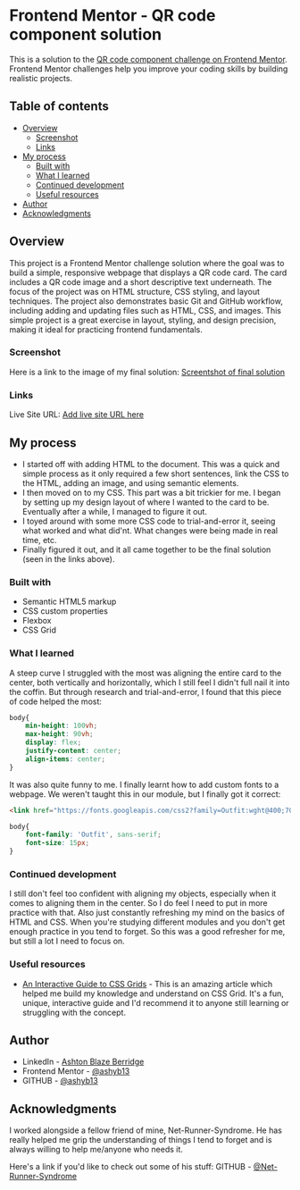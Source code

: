 # Frontend Mentor - QR code component solution
This is a solution to the [QR code component challenge on Frontend Mentor](https://www.frontendmentor.io/challenges/qr-code-component-iux_sIO_H). Frontend Mentor challenges help you improve your coding skills by building realistic projects. 

## Table of contents
- [Overview](#overview)
  - [Screenshot](#screenshot)
  - [Links](#links)
- [My process](#my-process)
  - [Built with](#built-with)
  - [What I learned](#what-i-learned)
  - [Continued development](#continued-development)
  - [Useful resources](#useful-resources)
- [Author](#author)
- [Acknowledgments](#acknowledgments)


## Overview
This project is a Frontend Mentor challenge solution where the goal was to build a simple, responsive webpage that displays a QR code card. The card includes a QR code image and a short descriptive text underneath. The focus of the project was on HTML structure, CSS styling, and layout techniques.
The project also demonstrates basic Git and GitHub workflow, including adding and updating files such as HTML, CSS, and images.
This simple project is a great exercise in layout, styling, and design precision, making it ideal for practicing frontend fundamentals.


### Screenshot
Here is a link to the image of my final solution:
[Screentshot of final solution](Final.png)


### Links
Live Site URL: 
[Add live site URL here](https://fm-challenge1-nine.vercel.app/)


## My process
- I started off with adding HTML to the document. This was a quick and simple process as it only required a few short sentences, link the CSS to the HTML, adding an image, and using semantic elements.
- I then moved on to my CSS. This part was a bit trickier for me. I began by setting up my design layout of where I wanted to the card to be. Eventually after a while, I managed to figure it out.
- I toyed around with some more CSS code to trial-and-error it, seeing what worked and what did'nt. What changes were being made in real time, etc.
- Finally figured it out, and it all came together to be the final solution (seen in the links above).

### Built with
- Semantic HTML5 markup
- CSS custom properties
- Flexbox
- CSS Grid


### What I learned
A steep curve I struggled with the most was aligning the entire card to the center, both vertically and horizontally, which I still feel I didn't full nail it into the coffin.
But through research and trial-and-error, I found that this piece of code helped the most:

```css
body{
    min-height: 100vh;
    max-height: 90vh;
    display: flex;
    justify-content: center; 
    align-items: center;  
}
```

It was also quite funny to me. I finally learnt how to add custom fonts to a webpage. We weren't taught this in our module, but I finally got it correct:

```html
<link href="https://fonts.googleapis.com/css2?family=Outfit:wght@400;700&display=swap" rel="stylesheet">
```

```css
body{
    font-family: 'Outfit', sans-serif;    
    font-size: 15px;
}
```


### Continued development
I still don't feel too confident with aligning my objects, especially when it comes to aligning them in the center. So I do feel I need to put in more practice with that. Also just constantly refreshing my mind on the basics of HTML and CSS. When you're studying different modules and you don't get enough practice in you tend to forget. So this was a good refresher for me, but still a lot I need to focus on.


### Useful resources
- [An Interactive Guide to CSS Grids](https://www.joshwcomeau.com/css/interactive-guide-to-grid/) - This is an amazing article which helped me build my knowledge and understand on CSS Grid. It's a fun, unique, interactive guide and I'd recommend it to anyone still learning or struggling with the concept.


## Author
- LinkedIn - [Ashton Blaze Berridge](https://www.linkedin.com/in/ashton-berridge-6ba4ab255/)
- Frontend Mentor - [@ashyb13](https://www.frontendmentor.io/profile/ashyb13)
- GITHUB - [@ashyb13](https://github.com/ashyb13)


## Acknowledgments
I worked alongside a fellow friend of mine, Net-Runner-Syndrome. He has really helped me grip the understanding of things I tend to forget and is always willing to help me/anyone who needs it.

Here's a link if you'd like to check out some of his stuff:
GITHUB - [@Net-Runner-Syndrome](https://github.com/Net-Runner-Syndrome)
